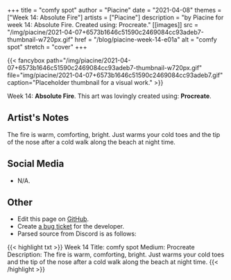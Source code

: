 +++
title =       "comfy spot"
author =      "Piacine"
date =        "2021-04-08"
themes =      ["Week 14: Absolute Fire"]
artists =     ["Piacine"]
description = "by Piacine for week 14: Absolute Fire. Created using: Procreate."
[[images]]
      src = "/img/piacine/2021-04-07+6573b1646c51590c2469084cc93adeb7-thumbnail-w720px.gif"
      href = "/blog/piacine-week-14-e01a"
      alt = "comfy spot"
      stretch = "cover"
+++


{{< fancybox path="/img/piacine/2021-04-07+6573b1646c51590c2469084cc93adeb7-thumbnail-w720px.gif" file="img/piacine/2021-04-07+6573b1646c51590c2469084cc93adeb7.gif" caption="Placeholder thumbnail for a visual work." >}}


Week 14: **Absolute Fire**. This art was lovingly created using: **Procreate**.

## Artist's Notes

The fire is warm, comforting, bright. Just warms your cold toes and the tip of the nose after a cold walk along the beach at night time.

## Social Media

- N/A.

## Other

- Edit this page on [GitHub](https://github.com/teaminkling/web-refresh/edit/main/content/blog/piacine-week-14-e01a.md).
- Create [a bug ticket](https://github.com/teaminkling/web-refresh/issues/new?assignees=&labels=bug&template=problem-report.md&title=) for the developer.
- Parsed source from Discord is as follows:

{{< highlight txt >}}
Week 14
Title: comfy spot
Medium: Procreate
Description: The fire is warm, comforting, bright. Just warms your cold toes and the tip of the nose after a cold walk along the beach at night time.
{{< /highlight >}}